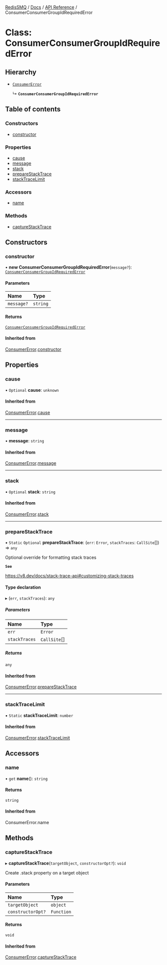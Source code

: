 [RedisSMQ](../../../README.md) / [Docs](../../README.md) / [API Reference](../README.md) / ConsumerConsumerGroupIdRequiredError

# Class: ConsumerConsumerGroupIdRequiredError

## Hierarchy

- [`ConsumerError`](ConsumerError.md)

  ↳ **`ConsumerConsumerGroupIdRequiredError`**

## Table of contents

### Constructors

- [constructor](ConsumerConsumerGroupIdRequiredError.md#constructor)

### Properties

- [cause](ConsumerConsumerGroupIdRequiredError.md#cause)
- [message](ConsumerConsumerGroupIdRequiredError.md#message)
- [stack](ConsumerConsumerGroupIdRequiredError.md#stack)
- [prepareStackTrace](ConsumerConsumerGroupIdRequiredError.md#preparestacktrace)
- [stackTraceLimit](ConsumerConsumerGroupIdRequiredError.md#stacktracelimit)

### Accessors

- [name](ConsumerConsumerGroupIdRequiredError.md#name)

### Methods

- [captureStackTrace](ConsumerConsumerGroupIdRequiredError.md#capturestacktrace)

## Constructors

### constructor

• **new ConsumerConsumerGroupIdRequiredError**(`message?`): [`ConsumerConsumerGroupIdRequiredError`](ConsumerConsumerGroupIdRequiredError.md)

#### Parameters

| Name | Type |
| :------ | :------ |
| `message?` | `string` |

#### Returns

[`ConsumerConsumerGroupIdRequiredError`](ConsumerConsumerGroupIdRequiredError.md)

#### Inherited from

[ConsumerError](ConsumerError.md).[constructor](ConsumerError.md#constructor)

## Properties

### cause

• `Optional` **cause**: `unknown`

#### Inherited from

[ConsumerError](ConsumerError.md).[cause](ConsumerError.md#cause)

___

### message

• **message**: `string`

#### Inherited from

[ConsumerError](ConsumerError.md).[message](ConsumerError.md#message)

___

### stack

• `Optional` **stack**: `string`

#### Inherited from

[ConsumerError](ConsumerError.md).[stack](ConsumerError.md#stack)

___

### prepareStackTrace

▪ `Static` `Optional` **prepareStackTrace**: (`err`: `Error`, `stackTraces`: `CallSite`[]) => `any`

Optional override for formatting stack traces

**`See`**

https://v8.dev/docs/stack-trace-api#customizing-stack-traces

#### Type declaration

▸ (`err`, `stackTraces`): `any`

##### Parameters

| Name | Type |
| :------ | :------ |
| `err` | `Error` |
| `stackTraces` | `CallSite`[] |

##### Returns

`any`

#### Inherited from

[ConsumerError](ConsumerError.md).[prepareStackTrace](ConsumerError.md#preparestacktrace)

___

### stackTraceLimit

▪ `Static` **stackTraceLimit**: `number`

#### Inherited from

[ConsumerError](ConsumerError.md).[stackTraceLimit](ConsumerError.md#stacktracelimit)

## Accessors

### name

• `get` **name**(): `string`

#### Returns

`string`

#### Inherited from

ConsumerError.name

## Methods

### captureStackTrace

▸ **captureStackTrace**(`targetObject`, `constructorOpt?`): `void`

Create .stack property on a target object

#### Parameters

| Name | Type |
| :------ | :------ |
| `targetObject` | `object` |
| `constructorOpt?` | `Function` |

#### Returns

`void`

#### Inherited from

[ConsumerError](ConsumerError.md).[captureStackTrace](ConsumerError.md#capturestacktrace)
